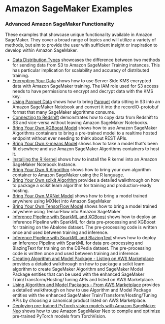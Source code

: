# Amazon SageMaker Examples

### Advanced Amazon SageMaker Functionality

These examples that showcase unique functionality available in Amazon SageMaker.  They cover a broad range of topics and will utilize a variety of methods, but aim to provide the user with sufficient insight or inspiration to develop within Amazon SageMaker.

- [Data Distribution Types](data_distribution_types) showcases the difference between two methods for sending data from S3 to Amazon SageMaker Training instances.  This has particular implication for scalability and accuracy of distributed training.
- [Encrypting Your Data](handling_kms_encrypted_data) shows how to use Server Side KMS encrypted data with Amazon SageMaker training. The IAM role used for S3 access needs to have permissions to encrypt and decrypt data with the KMS key.
- [Using Parquet Data](parquet_to_recordio_protobuf) shows how to bring [Parquet](https://parquet.apache.org/) data sitting in S3 into an Amazon SageMaker Notebook and convert it into the recordIO-protobuf format that many SageMaker algorithms consume. 
- [Connecting to Redshift](working_with_redshift_data) demonstrates how to copy data from Redshift to S3 and vice-versa without leaving Amazon SageMaker Notebooks.
- [Bring Your Own XGBoost Model](xgboost_bring_your_own_model) shows how to use Amazon SageMaker Algorithms containers to bring a pre-trained model to a realtime hosted endpoint without ever needing to think about REST APIs.
- [Bring Your Own k-means Model](kmeans_bring_your_own_model) shows how to take a model that's been fit elsewhere and use Amazon SageMaker Algorithms containers to host it.
- [Installing the R Kernel](install_r_kernel) shows how to install the R kernel into an Amazon SageMaker Notebook Instance.
- [Bring Your Own R Algorithm](r_bring_your_own) shows how to bring your own algorithm container to Amazon SageMaker using the R language.
- [Bring Your Own scikit Algorithm](scikit_bring_your_own) provides a detailed walkthrough on how to package a scikit learn algorithm for training and production-ready hosting.
- [Bring Your Own MXNet Model](mxnet_mnist_byom) shows how to bring a model trained anywhere using MXNet into Amazon SageMaker
- [Bring Your Own TensorFlow Model](tensorflow_iris_byom) shows how to bring a model trained anywhere using TensorFlow into Amazon SageMaker
- [Inference Pipeline with SparkML and XGBoost](inference_pipeline_sparkml_xgboost_abalone) shows how to deploy an Inference Pipeline with SparkML for data pre-processing and XGBoost for training on the Abalone dataset. The pre-processing code is written once and used between training and inference.
- [Inference Pipeline with SparkML and BlazingText](inference_pipeline_sparkml_blazingtext_dbpedia) shows how to deploy an Inference Pipeline with SparkML for data pre-processing and BlazingText for training on the DBPedia dataset. The pre-processing code is written once and used between training and inference.
- [Creating Algorithm and Model Package - Listing on AWS Marketplace](creating_marketplace_products) provides a detailed walkthrough on how to package a scikit learn algorithm to create SageMaker Algorithm and SageMaker Model Package entities that can be used with the enhanced SageMaker Train/Transform/Hosting/Tuning APIs and listed on AWS Marketplace.
- [Using Algorithm and Model Packages - From AWS Marketplace](using_marketplace_products) provides a detailed walkthrough on how to use Algorithm and Model Package entities with the enhanced SageMaker Train/Transform/Hosting/Tuning APIs by choosing a canonical product listed on AWS Marketplace.
- [Deploying pre-trained PyTorch vision models with Amazon SageMaker Neo](pytorch_torchvision_neo) shows how to use Amazon SageMaker Neo to compile and optimize pre-trained PyTorch models from TorchVision.
